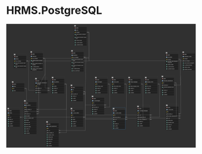 # HRMS.PostgreSQL

![image](https://github.com/merdemli/HRMS.PostgreSQL/blob/main/ERD_diagram_version3.png)
 
